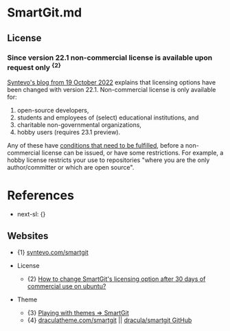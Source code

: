 # SmartGit.md

## License

### Since version 22.1 non-commercial license is available upon request only <sup>{2}</sup>

[Syntevo's blog from 19 October 2022](https://www.syntevo.com/blog/?p=5363) explains that licensing options have been changed with version 22.1. Non-commercial license is only available for:

1. open-source developers,
2. students and employees of (select) educational institutions, and
3. charitable non-governmental organizations,
4. hobby users (requires 23.1 preview).

Any of these have [conditions that need to be fulfilled](https://www.syntevo.com/register-non-commercial/), before a non-commercial license can be issued, or have some restrictions. For example, a hobby license restricts your use to repositories "where you are the only author/committer or which are open source".

# References

* next-sl: {}

## Websites

* {1} [syntevo.com/smartgit](https://www.syntevo.com/smartgit/)

* License
  * {2} [How to change SmartGit's licensing option after 30 days of commercial use on ubuntu?](https://stackoverflow.com/questions/10972289/how-to-change-smartgits-licensing-option-after-30-days-of-commercial-use-on-ubu)

* Theme
  * {3} [Playing with themes => SmartGit](https://blog.syntevo.com/smartgit/2017/02/21/playing-with-themes.html)
  * {4} [draculatheme.com/smartgit](https://draculatheme.com/smartgit) || [dracula/smartgit GitHub](https://github.com/dracula/smartgit)
